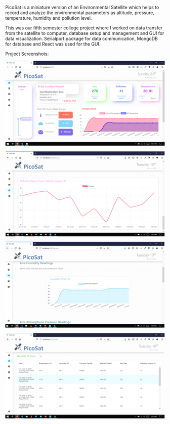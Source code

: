 PicoSat is a miniature version of an Environmental Satellite which helps to record and analyze the environmental parameters as altitude, pressure, temperature, humidity and pollution level.

This was our fifth semester college project where I worked on data transfer from the satellite to computer, database setup and management and GUI for data visualization. Serialport package for data communication, MongoDB for database and React was used for the GUI.

Project Screenshots:


![](Documentation/Screenshots/Dashboard.PNG)



![](Documentation/Screenshots/History.PNG)



![](Documentation/Screenshots/Live%20Plot.PNG)


![](Documentation/Screenshots/Table%20Data.PNG)
 
